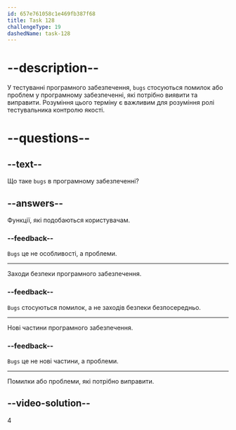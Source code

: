 ```yaml
---
id: 657e761058c1e469fb387f68
title: Task 128
challengeType: 19
dashedName: task-128
---
```


# --description--

У тестуванні програмного забезпечення, `bugs` стосуються помилок або проблем у програмному забезпеченні, які потрібно виявити та виправити. Розуміння цього терміну є важливим для розуміння ролі тестувальника контролю якості.

# --questions--

## --text--

Що таке `bugs` в програмному забезпеченні?

## --answers--

Функції, які подобаються користувачам.

### --feedback--

`Bugs` це не особливості, а проблеми.

---

Заходи безпеки програмного забезпечення.

### --feedback--

`Bugs` стосуються помилок, а не заходів безпеки безпосередньо.

---

Нові частини програмного забезпечення.

### --feedback--

`Bugs` це не нові частини, а проблеми.

---

Помилки або проблеми, які потрібно виправити.

## --video-solution--

4
